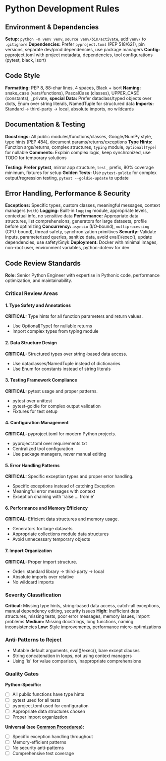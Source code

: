 # Python Development Rules

## Environment & Dependencies

**Setup:** `python -m venv venv`, `source venv/bin/activate`, add `venv/` to `.gitignore`
**Dependencies:** Prefer `pyproject.toml` (PEP 518/621), pin versions, separate dev/prod dependencies, use package managers
**Config:** pyproject.toml with project metadata, dependencies, tool configurations (pytest, black, isort)

## Code Style

**Formatting:** PEP 8, 88-char lines, 4 spaces, Black + isort
**Naming:** snake_case (vars/functions), PascalCase (classes), UPPER_CASE (constants), _private, __special__
**Data:** Prefer dataclass/typed objects over dicts, Enum over string literals, NamedTuple for structured data
**Imports:** Standard → third-party → local, absolute imports, no wildcards

## Documentation & Testing

**Docstrings:** All public modules/functions/classes, Google/NumPy style, type hints (PEP 484), document params/returns/exceptions
**Type Hints:** Function args/returns, complex structures, `typing` module, `Optional[Type]` for nullable
**Comments:** Explain complex logic, keep synchronized, use TODO for temporary solutions

**Testing:** **Prefer pytest**, mirror app structure, `test_` prefix, 80% coverage minimum, fixtures for setup
**Golden Tests:** Use `pytest-goldie` for complex output/regression testing, `pytest --goldie-update` to update

## Error Handling, Performance & Security

**Exceptions:** Specific types, custom classes, meaningful messages, context managers (`with`)
**Logging:** Built-in `logging` module, appropriate levels, contextual info, no sensitive data
**Performance:** Appropriate data structures, list comprehensions, generators for large datasets, profile before optimizing
**Concurrency:** `asyncio` (I/O-bound), `multiprocessing` (CPU-bound), thread safety, synchronization primitives
**Security:** Validate inputs, parameterized queries, sanitize data, avoid eval()/exec(), update dependencies, use safety/Snyk
**Deployment:** Docker with minimal images, non-root user, environment variables, python-dotenv for dev

## Code Review Standards

**Role:** Senior Python Engineer with expertise in Pythonic code, performance optimization, and maintainability.

### Critical Review Areas

#### 1. Type Safety and Annotations
**CRITICAL:** Type hints for all function parameters and return values.
- Use Optional[Type] for nullable returns
- Import complex types from typing module

#### 2. Data Structure Design
**CRITICAL:** Structured types over string-based data access.
- Use dataclasses/NamedTuple instead of dictionaries
- Use Enum for constants instead of string literals

#### 3. Testing Framework Compliance
**CRITICAL:** pytest usage and proper patterns.
- pytest over unittest
- pytest-goldie for complex output validation
- Fixtures for test setup

#### 4. Configuration Management
**CRITICAL:** pyproject.toml for modern Python projects.
- pyproject.toml over requirements.txt
- Centralized tool configuration
- Use package managers, never manual editing

#### 5. Error Handling Patterns
**CRITICAL:** Specific exception types and proper error handling.
- Specific exceptions instead of catching Exception
- Meaningful error messages with context
- Exception chaining with 'raise ... from e'

#### 6. Performance and Memory Efficiency
**CRITICAL:** Efficient data structures and memory usage.
- Generators for large datasets
- Appropriate collections module data structures
- Avoid unnecessary temporary objects

#### 7. Import Organization
**CRITICAL:** Proper import structure.
- Order: standard library → third-party → local
- Absolute imports over relative
- No wildcard imports

### Severity Classification

**Critical:** Missing type hints, string-based data access, catch-all exceptions, manual dependency editing, security issues
**High:** Inefficient data structures, missing tests, poor error messages, memory issues, import problems
**Medium:** Missing docstrings, long functions, naming inconsistencies
**Low:** Style improvements, performance micro-optimizations

### Anti-Patterns to Reject
- Mutable default arguments, eval()/exec(), bare except clauses
- String concatenation in loops, not using context managers
- Using 'is' for value comparison, inappropriate comprehensions

### Quality Gates
**Python-Specific:**
- [ ] All public functions have type hints
- [ ] pytest used for all tests
- [ ] pyproject.toml used for configuration
- [ ] Appropriate data structures chosen
- [ ] Proper import organization

**Universal (see [Common Procedures](../docs/COMMON-PROCEDURES.md#quality-standards)):**
- [ ] Specific exception handling throughout
- [ ] Memory-efficient patterns
- [ ] No security anti-patterns
- [ ] Comprehensive test coverage

